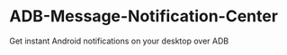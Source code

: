 ADB-Message-Notification-Center
===============================

Get instant Android notifications on your desktop over ADB
